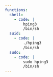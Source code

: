 ```yaml
---
functions:
  shell:
    - code: |
        hping3
        /bin/sh
  suid:
    - code: |
        ./hping3
        /bin/sh
  sudo:
    - code: |
        sudo hping3
        /bin/sh
---
```

